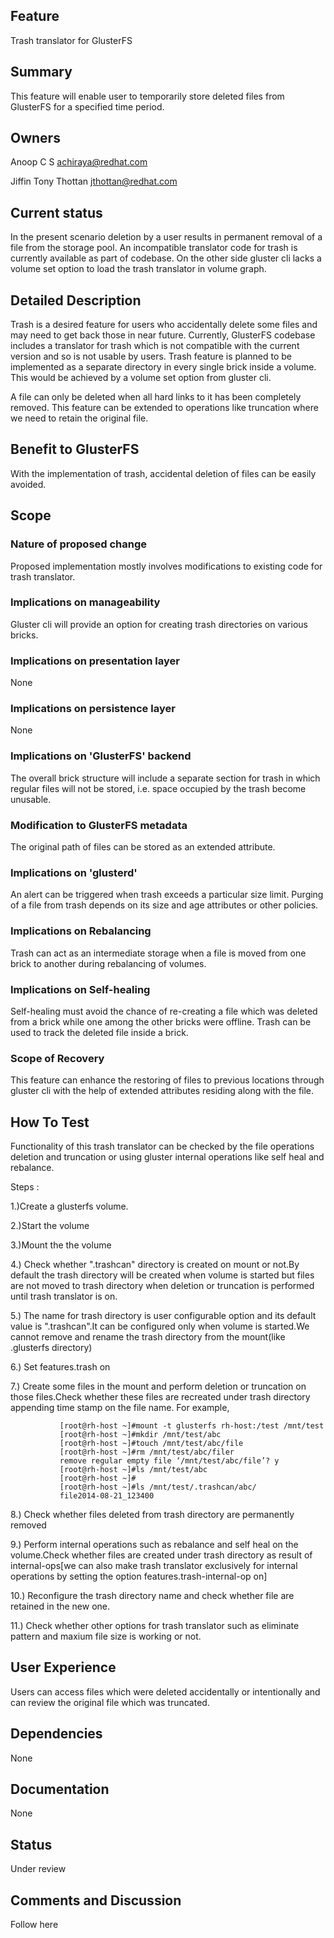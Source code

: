 Feature
-------

Trash translator for GlusterFS

Summary
-------

This feature will enable user to temporarily store deleted files from
GlusterFS for a specified time period.

Owners
------

Anoop C S <achiraya@redhat.com>

Jiffin Tony Thottan <jthottan@redhat.com>

Current status
--------------

In the present scenario deletion by a user results in permanent removal
of a file from the storage pool. An incompatible translator code for
trash is currently available as part of codebase. On the other side
gluster cli lacks a volume set option to load the trash translator in
volume graph.

Detailed Description
--------------------

Trash is a desired feature for users who accidentally delete some files
and may need to get back those in near future. Currently, GlusterFS
codebase includes a translator for trash which is not compatible with
the current version and so is not usable by users. Trash feature is
planned to be implemented as a separate directory in every single brick
inside a volume. This would be achieved by a volume set option from
gluster cli.

A file can only be deleted when all hard links to it has been completely
removed. This feature can be extended to operations like truncation
where we need to retain the original file.

Benefit to GlusterFS
--------------------

With the implementation of trash, accidental deletion of files can be
easily avoided.

Scope
-----

### Nature of proposed change

Proposed implementation mostly involves modifications to existing code
for trash translator.

### Implications on manageability

Gluster cli will provide an option for creating trash directories on
various bricks.

### Implications on presentation layer

None

### Implications on persistence layer

None

### Implications on 'GlusterFS' backend

The overall brick structure will include a separate section for trash in
which regular files will not be stored, i.e. space occupied by the trash
become unusable.

### Modification to GlusterFS metadata

The original path of files can be stored as an extended attribute.

### Implications on 'glusterd'

An alert can be triggered when trash exceeds a particular size limit.
Purging of a file from trash depends on its size and age attributes or
other policies.

### Implications on Rebalancing

Trash can act as an intermediate storage when a file is moved from one
brick to another during rebalancing of volumes.

### Implications on Self-healing

Self-healing must avoid the chance of re-creating a file which was
deleted from a brick while one among the other bricks were offline.
Trash can be used to track the deleted file inside a brick.

### Scope of Recovery

This feature can enhance the restoring of files to previous locations
through gluster cli with the help of extended attributes residing along
with the file.

How To Test
-----------

Functionality of this trash translator can be checked by the file
operations deletion and truncation or using gluster internal operations
like self heal and rebalance.

Steps :

1.)Create a glusterfs volume.

2.)Start the volume

3.)Mount the the volume

4.) Check whether ".trashcan" directory is created on mount or not.By
default the trash directory will be created when volume is started but
files are not moved to trash directory when deletion or truncation is
performed until trash translator is on.

5.) The name for trash directory is user configurable option and its
default value is ".trashcan".It can be configured only when volume is
started.We cannot remove and rename the trash directory from the
mount(like .glusterfs directory)

6.) Set features.trash on

7.) Create some files in the mount and perform deletion or truncation on
those files.Check whether these files are recreated under trash
directory appending time stamp on the file name. For example,

		       [root@rh-host ~]#mount -t glusterfs rh-host:/test /mnt/test
		       [root@rh-host ~]#mkdir /mnt/test/abc
		       [root@rh-host ~]#touch /mnt/test/abc/file
		       [root@rh-host ~]#rm /mnt/test/abc/filer
		       remove regular empty file ‘/mnt/test/abc/file’? y
		       [root@rh-host ~]#ls /mnt/test/abc
		       [root@rh-host ~]# 
		       [root@rh-host ~]#ls /mnt/test/.trashcan/abc/
		       file2014-08-21_123400

8.) Check whether files deleted from trash directory are permanently
removed

9.) Perform internal operations such as rebalance and self heal on the
volume.Check whether files are created under trash directory as result
of internal-ops[we can also make trash translator exclusively for
internal operations by setting the option features.trash-internal-op on]

10.) Reconfigure the trash directory name and check whether file are
retained in the new one.

11.) Check whether other options for trash translator such as eliminate
pattern and maxium file size is working or not.

User Experience
---------------

Users can access files which were deleted accidentally or intentionally
and can review the original file which was truncated.

Dependencies
------------

None

Documentation
-------------

None

Status
------

Under review

Comments and Discussion
-----------------------

Follow here
